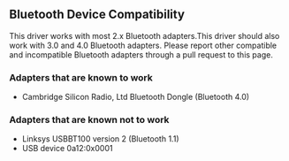 
## Bluetooth Device Compatibility

This driver works with most 2.x Bluetooth adapters.This driver should also work with 3.0 and 4.0 Bluetooth adapters.
Please report other compatible and incompatible Bluetooth adapters through a pull request to this page.

### Adapters that are known to work

* Cambridge Silicon Radio, Ltd Bluetooth Dongle (Bluetooth 4.0) 

### Adapters that are known not to work

* Linksys USBBT100 version 2 (Bluetooth 1.1)
* USB device 0a12:0x0001
